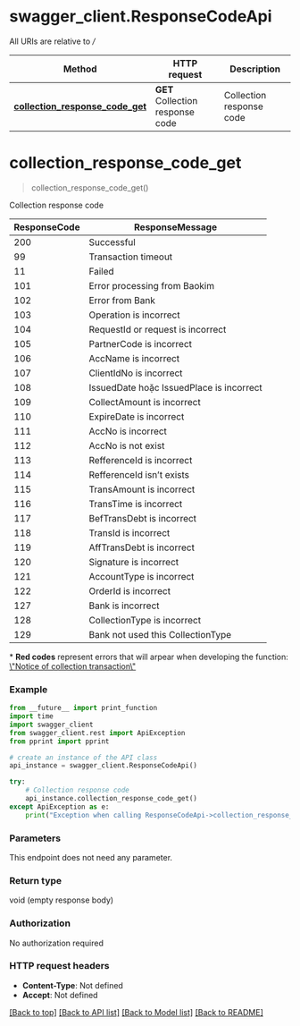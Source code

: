 # swagger_client.ResponseCodeApi

All URIs are relative to */*

Method | HTTP request | Description
------------- | ------------- | -------------
[**collection_response_code_get**](ResponseCodeApi.md#collection_response_code_get) | **GET** Collection response code | Collection response code

# **collection_response_code_get**
> collection_response_code_get()

Collection response code

<table>         <thead>         <tr>             <th>ResponseCode</th>             <th>ResponseMessage</th>         </tr>         </thead>         <tbody>         <tr>             <td>200</td>             <td>Successful</td>         </tr>         <tr>             <td>99</td>             <td>Transaction timeout </td>         </tr>         <tr>             <td>11</td>             <td>Failed</td>         </tr>         <tr>             <td>101</td>             <td>Error processing from Baokim</td>         </tr>         <tr>             <td>102</td>             <td>Error from Bank </td>         </tr>         <tr>             <td>103</td>             <td>Operation is incorrect</td>         </tr>         <tr>             <td>104</td>             <td>RequestId or request  is incorrect</td>         </tr>         <tr>             <td>105</td>             <td>PartnerCode is incorrect  </td>         </tr>         <tr>             <td>106</td>             <td>AccName is incorrect</td>         </tr>         <tr>             <td>107</td>             <td>ClientIdNo is incorrect</td>         </tr>         <tr>             <td>108</td>             <td>IssuedDate hoặc IssuedPlace is incorrect</td>         </tr>         <tr>             <td>109</td>             <td>CollectAmount is incorrect</td>         </tr>         <tr>             <td>110</td>             <td>ExpireDate is incorrect</td>         </tr>         <tr>             <td>111</td>             <td>AccNo is incorrect</td>         </tr>         <tr>             <td>112</td>             <td>AccNo is not exist</td>         </tr>         <tr>             <td>113</td>             <td>RefferenceId is incorrect</td>         </tr>         <tr>             <td>114</td>             <td>RefferenceId isn’t exists</td>         </tr>         <tr>             <td>115</td>             <td class=\"bg-color-red\">TransAmount  is incorrect</td>         </tr>         <tr>             <td>116</td>             <td class=\"bg-color-red\">TransTime  is incorrect</td>         </tr>         <tr>             <td>117</td>             <td class=\"bg-color-red\">BefTransDebt  is incorrect</td>         </tr>         <tr>             <td>118</td>             <td class=\"bg-color-red\">TransId is incorrect</td>         </tr>         <tr>             <td>119</td>             <td class=\"bg-color-red\">AffTransDebt is incorrect</td>         </tr>         <tr>             <td>120</td>             <td class=\"bg-color-red\">Signature is incorrect</td>         </tr>         <tr>             <td>121</td>             <td>AccountType is incorrect</td>         </tr>         <tr>             <td>122</td>             <td>OrderId is incorrect</td>         </tr>         <tr>             <td>127</td>             <td>Bank is incorrect</td>         </tr>         <tr>             <td>128</td>             <td>CollectionType is incorrect</td>         </tr>         <tr>             <td>129</td>             <td>Bank not used this CollectionType</td>         </tr>         </tbody>     </table>     <p>* <strong class=\"bg-color-red\">Red codes</strong> represent errors that will arpear when developing the function: <a href=\"#notice-of-collection-transaction\">\"Notice of collection transaction\"</a></p>    

### Example
```python
from __future__ import print_function
import time
import swagger_client
from swagger_client.rest import ApiException
from pprint import pprint

# create an instance of the API class
api_instance = swagger_client.ResponseCodeApi()

try:
    # Collection response code
    api_instance.collection_response_code_get()
except ApiException as e:
    print("Exception when calling ResponseCodeApi->collection_response_code_get: %s\n" % e)
```

### Parameters
This endpoint does not need any parameter.

### Return type

void (empty response body)

### Authorization

No authorization required

### HTTP request headers

 - **Content-Type**: Not defined
 - **Accept**: Not defined

[[Back to top]](#) [[Back to API list]](../README.md#documentation-for-api-endpoints) [[Back to Model list]](../README.md#documentation-for-models) [[Back to README]](../README.md)

